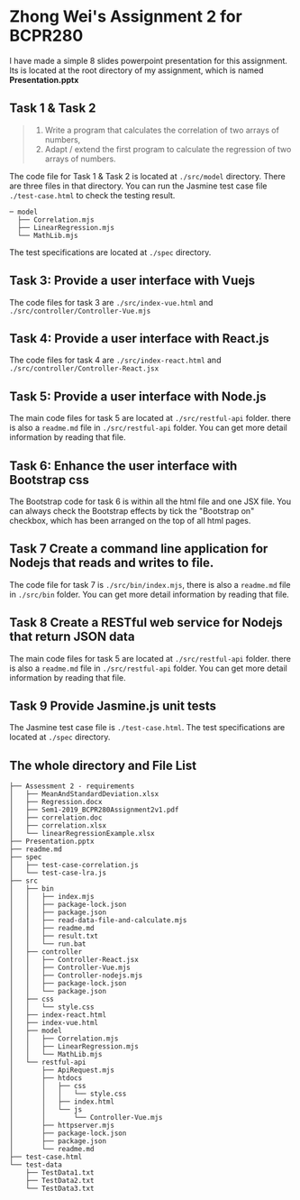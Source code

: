 # Zhong Wei's Assignment 2 for BCPR280

I have made a simple 8 slides powerpoint presentation for this assignment. Its is located at the root directory of my assignment, which is named **Presentation.pptx**

## Task 1 & Task 2

> 1. Write a program that calculates the correlation of two arrays of numbers,
> 2. Adapt / extend the first program to calculate the regression of two arrays of numbers.

The code file for Task 1 & Task 2 is located at `./src/model`  directory. There are three files in that directory. You can run the Jasmine test case file `./test-case.html` to check the testing result.
    
    ─ model
      ├── Correlation.mjs
      ├── LinearRegression.mjs
      └── MathLib.mjs
    
  The test specifications are located at `./spec` directory.
  
## Task 3: Provide a user interface with Vuejs

The code files for task 3 are `./src/index-vue.html` and `./src/controller/Controller-Vue.mjs`                     

## Task 4: Provide a user interface with React.js           
                                                             
The code files for task 4 are `./src/index-react.html` and `./src/controller/Controller-React.jsx`

## Task 5: Provide a user interface with Node.js          
                                                           
The main code files for task 5 are located at `./src/restful-api` folder. there is also a `readme.md` file in `./src/restful-api` folder. You can get more detail information by reading that file.                  

## Task 6: Enhance the user interface with Bootstrap css                    
                                                                    
The Bootstrap code for task 6 is within all the html file and one JSX file.
You can always check the Bootstrap effects by tick the "Bootstrap on" checkbox, which has been arranged on the top of all html pages.

## Task 7 Create a command line application for Nodejs that reads and writes to file.

The code file for task 7 is `./src/bin/index.mjs`, there is also a `readme.md` file in `./src/bin` folder. You can get more detail information by reading that file.

## Task 8 Create a RESTful web service for Nodejs that return JSON data

The main code files for task 5 are located at `./src/restful-api` folder. there is also a `readme.md` file in `./src/restful-api` folder. You can get more detail information by reading that file. 

## Task 9 Provide Jasmine.js unit tests

The Jasmine test case file is `./test-case.html`.
The test specifications are located at `./spec` directory.
                 
## The whole directory and File List

    ├── Assessment 2 - requirements
    │   ├── MeanAndStandardDeviation.xlsx
    │   ├── Regression.docx
    │   ├── Sem1-2019_BCPR280Assignment2v1.pdf
    │   ├── correlation.doc
    │   ├── correlation.xlsx
    │   └── linearRegressionExample.xlsx
    ├── Presentation.pptx
    ├── readme.md
    ├── spec
    │   ├── test-case-correlation.js
    │   └── test-case-lra.js
    ├── src
    │   ├── bin
    │   │   ├── index.mjs
    │   │   ├── package-lock.json
    │   │   ├── package.json
    │   │   ├── read-data-file-and-calculate.mjs
    │   │   ├── readme.md
    │   │   ├── result.txt
    │   │   └── run.bat
    │   ├── controller
    │   │   ├── Controller-React.jsx
    │   │   ├── Controller-Vue.mjs
    │   │   ├── Controller-nodejs.mjs
    │   │   ├── package-lock.json
    │   │   └── package.json
    │   ├── css
    │   │   └── style.css
    │   ├── index-react.html
    │   ├── index-vue.html
    │   ├── model
    │   │   ├── Correlation.mjs
    │   │   ├── LinearRegression.mjs
    │   │   └── MathLib.mjs
    │   └── restful-api
    │       ├── ApiRequest.mjs
    │       ├── htdocs
    │       │   ├── css
    │       │   │   └── style.css
    │       │   ├── index.html
    │       │   └── js
    │       │       └── Controller-Vue.mjs
    │       ├── httpserver.mjs
    │       ├── package-lock.json
    │       ├── package.json
    │       └── readme.md
    ├── test-case.html
    └── test-data
        ├── TestData1.txt
        ├── TestData2.txt
        └── TestData3.txt